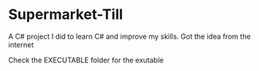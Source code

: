 # Supermarket-Till
A C# project I did to learn C# and improve my skills. Got the idea from the internet

Check the EXECUTABLE folder for the exutable
